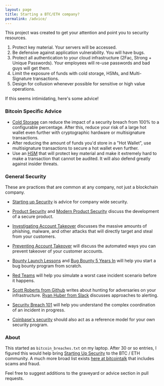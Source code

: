 ```yaml
---
layout: page
title: Starting a BTC/ETH company?
permalink: /advice/
---
```


This project was created to get your attention and point you to security resources.


1. Protect key material. Your servers will be accessed.
2. Be defensive against application vulnerability. You will have bugs.
3. Protect all authentication to your cloud infrastructure (2Fac, Strong + Unique Passwords). Your employees will re-use passwords and bad guys will get them.
4. Limit the exposure of funds with cold storage, HSMs, and Multi-Signature transactions.
5. Design for collusion whenever possible for sensitive or high value operations.

If this seems intimidating, here's some advice!

### Bitcoin Specific Advice

- [Cold Storage][CS] can reduce the impact of a security breach from 100% to a configurable percentage. After this, reduce your risk of a large hot wallet even further with cryptographic hardware or multisignature transactions.
- After reducing the amount of funds you'd store in a "Hot Wallet", use multisignature transactions to secure a hot wallet even further.
- Use an [HSM][HSM] that will protect key material and make it extremely hard to make a transaction that cannot be audited. It will also defend greatly against insider threats.

### General Security

These are practices that are common at any company, not just a blockchain company.

- [Starting up Security][SUS] is advice for company wide security.

- [Product Security][SUSSPS] and [Modern Product Security][MPS] discuss the development of a secure product.

- [Investigating Account Takeover][SUSSATO] discusses the massive amounts of phishing, malware, and other attacks that will directly target and steal from your customers.
- [Preventing Account Takeover][SUSSPAT] will discuss the automated ways you can prevent takeover of your customer accounts.

- [Bounty Launch Lessons][SUSBB] and [Bug Bounty 5 Years In][BBFYI] will help you start a bug bounty program from scratch.

- [Red Teams][SUSRT] will help you simulate a worst case incident scenario before it happens.

- [Scott Roberts from Github][IRDEAD] writes about hunting for adversaries on your infrastructure. [Ryan Huber from Slack][DSA] discusses approaches to alerting.

- [Security Breach 101][SUSSSB] will help you understand the complex coordination of an incident in progress.

- [Coinbase's security][CBS] should also act as a reference model for your own security program.

### About

This started as `bitcoin_breaches.txt` on my laptop. After 30 or so entries, I figured this would help bring [Starting Up Security][SUSS] to the BTC / ETH community. A much more broad list exists [here at bitcointalk][bitcointalk] that includes scams and fraud.

Feel free to suggest additions to the graveyard or advice section in pull requests.

[bitcointalk]: https://bitcointalk.org/index.php?topic=83794.0
[SUSS]: https://medium.com/starting-up-security
[SUS]: https://medium.com/starting-up-security/starting-up-security-87839ab21bae#.m120kdhur
[SUSSPS]: https://medium.com/starting-up-security/starting-up-security-85382451ae2e#.i290cvwdn
[SUSSATO]: https://medium.com/starting-up-security/investigating-account-takeover-21514954aa8f#.3mu9v6es0
[SUSSPAT]: https://medium.com/starting-up-security/preventing-account-takeover-c914fa07fb45#.lf7dzfy9m
[SUSBB]: https://medium.com/starting-up-security/bounty-launch-lessons-c7c3be3f5b#.wx2pkfjt3
[SUSRT]: https://medium.com/starting-up-security/red-teams-6faa8d95f602#.r40mml4re
[SUSSSB]: https://medium.com/starting-up-security/security-breach-101-b0f7897c027c
[BBFYI]: https://medium.com/@collingreene/bug-bounty-5-years-in-c95cda604365#.96dca24fk
[IRDEAD]: https://sroberts.github.io/2015/04/14/ir-is-dead-long-live-ir/
[MPS]: https://medium.com/@collingreene/modern-application-security-6fe53d7fc055#.2ul67qgbn
[DSA]: https://slack.engineering/distributed-security-alerting-c89414c992d6#.dkuulzsyr
[CBS]: https://medium.com/the-coinbase-blog/how-coinbase-builds-secure-infrastructure-to-store-bitcoin-in-the-cloud-30a6504e40ba#.yec4b2bbv
[CS]: https://en.bitcoin.it/wiki/Cold_storage
[HSM]: https://gemini.com/blog/your-bitcoin-wallet-may-be-at-risk-safenet-hsm-key-extraction-vulnerability/
